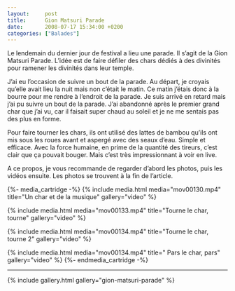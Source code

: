 ```yaml
---
layout:     post
title:      Gion Matsuri Parade
date:       2008-07-17 15:34:00 +0200
categories: ["Balades"]
---
```


Le lendemain du dernier jour de festival a lieu une parade. Il s’agit de la Gion Matsuri Parade. L’idée est de faire 
défiler des chars dédiés à des divinités pour ramener les divinités dans leur temple.

<!--more-->

J’ai eu l’occasion de suivre un bout de la parade. Au départ, je croyais qu’elle avait lieu la nuit mais non c’était 
le matin. Ce matin j’étais donc à la bourre pour me rendre à l’endroit de la parade. Je suis arrivé en retard mais j’ai 
pu suivre un bout de la parade. J’ai abandonné après le premier grand char que j’ai vu, car il faisait super chaud au 
soleil et je ne me sentais pas des plus en forme.

Pour faire tourner les chars, ils ont utilisé des lattes de bambou qu’ils ont mis sous les roues avant et aspergé avec 
des seaux d’eau. Simple et efficace. Avec la force humaine, en prime de la quantité des tireurs, c’est clair que ça 
pouvait bouger. Mais c’est très impressionnant à voir en live.

A ce propos, je vous recommande de regarder d’abord les photos, puis les vidéos ensuite. Les photos se trouvent à la 
fin de l’article.

{%- media_cartridge -%}
{% include media.html
    media="mov00130.mp4"
    title="Un char et de la musique"
    gallery="video"
%}

{% include media.html
    media="mov00133.mp4"
    title="Tourne le char, tourne"
    gallery="video"
%}

{% include media.html
    media="mov00134.mp4"
    title="Tourne le char, tourne 2"
    gallery="video"
%}

{% include media.html
    media="mov00134.mp4"
    title=" Pars le char, pars"
    gallery="video"
%}
{%- endmedia_cartridge -%}

-----

{% include gallery.html gallery="gion-matsuri-parade" %}
